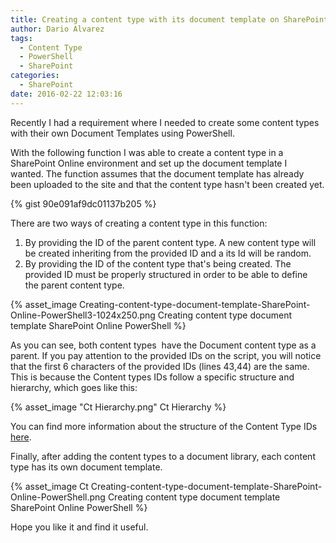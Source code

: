 ```yaml
---
title: Creating a content type with its document template on SharePoint Online using PowerShell
author: Dario Alvarez
tags:
  - Content Type
  - PowerShell
  - SharePoint
categories:
  - SharePoint
date: 2016-02-22 12:03:16
---
```


Recently I had a requirement where I needed to create some content types with their own Document Templates using PowerShell.

With the following function I was able to create a content type in a SharePoint Online environment and set up the document template I wanted. The function assumes that the document template has already been uploaded to the site and that the content type hasn't been created yet. 

{% gist 90e091af9dc01137b205 %}

There are two ways of creating a content type in this function:
<!-- more -->
1.  By providing the ID of the parent content type. A new content type will be created inheriting from the provided ID and a its Id will be random.
2.  By providing the ID of the content type that's being created. The provided ID must be properly structured in order to be able to define the parent content type.

{% asset_image Creating-content-type-document-template-SharePoint-Online-PowerShell3-1024x250.png Creating content type document template SharePoint Online PowerShell %}

As you can see, both content types  have the Document content type as a parent. If you pay attention to the provided IDs on the script, you will notice that the first 6 characters of the provided IDs (lines 43,44) are the same. This is because the Content types IDs follow a specific structure and hierarchy, which goes like this:

{% asset_image "Ct Hierarchy.png" Ct Hierarchy %}

You can find more information about the structure of the Content Type IDs [here](https://msdn.microsoft.com/en-us/library/aa543822%28v=office.12%29.aspx).

Finally, after adding the content types to a document library, each content type has its own document template.

{% asset_image Ct Creating-content-type-document-template-SharePoint-Online-PowerShell.png Creating content type document template SharePoint Online PowerShell %}

Hope you like it and find it useful.